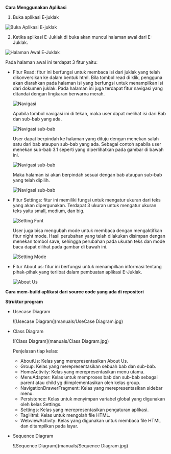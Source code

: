 __Cara Menggunakan Aplikasi__

1. Buka aplikasi E-juklak

  ![Buka Aplikasi E-juklak](manuals/manual1.jpg)

2. Ketika aplikasi E-Juklak di buka akan muncul halaman awal dari E-Juklak.

  ![Halaman Awal E-Juklak](manuals/manual2.jpg)

  Pada halaman awal ini terdapat 3 fitur yaitu:
  - Fitur Read: fitur ini berfungsi untuk membaca isi dari juklak yang telah dikonversikan ke dalam bentuk html. Bila tombol read di klik, pengguna akan diarahkan pada halaman isi yang berfungsi untuk menampilkan isi dari dokumen juklak. Pada halaman ini juga terdapat fitur navigasi yang ditandai dengan lingkaran berwarna merah.

    ![Navigasi](manuals/manual3.jpg)

    Apabila tombol navigasi ini di tekan, maka user dapat melihat isi dari Bab dan sub-bab yang ada.

    ![Navigasi sub-bab](manuals/manual4.jpg)

    User dapat berpindah ke halaman yang dituju dengan menekan salah satu dari bab ataupun sub-bab yang ada. Sebagai contoh apabila user menekan sub-bab 3.1 seperti yang diperlihatkan pada gambar di bawah ini.

    ![Navigasi sub-bab](manuals/manual5.jpg)

    Maka halaman isi akan berpindah sesuai dengan bab ataupun sub-bab yang telah dipilih.

    ![Navigasi sub-bab](manuals/manual6.jpg)

  - Fitur Settings: fitur ini memiliki fungsi untuk mengatur ukuran dari teks yang akan dipergunakan. Terdapat 3 ukuran untuk mengatur ukuran teks yaitu small, medium, dan big.

    ![Setting Font](manuals/manual7.jpg)

    User juga bisa mengubah mode untuk membaca dengan mengaktifkan fitur night mode. Hasil perubahan yang telah dilakukan disimpan dengan menekan tombol save, sehingga perubahan pada ukuran teks dan mode baca dapat dilihat pada gambar di bawah ini.

    ![Setting Mode](manuals/manual8.jpg)

  - Fitur About us: fitur ini berfungsi untuk menampilkan informasi tentang pihak-pihak yang terlibat dalam pembuatan aplikasi E-Juklak.

    ![About Us](manuals/manual9.jpg)

__Cara mem-build aplikasi dari source code yang ada di repositori__

__Struktur program__

- Usecase Diagram

  ![Usecase Diagram](manuals/UseCase Diagram.jpg)

- Class Diagram

  ![Class Diagram](manuals/Class Diagram.jpg)
  
  Penjelasan tiap kelas:
  - AboutUs: Kelas yang merepresentasikan About Us.
  - Group: Kelas yang merepresentasikan sebuah bab dan sub-bab.
  - HomeActivity: Kelas yang merepresentasikan menu utama.
  - MenuAdapter: Kelas untuk memproses bab dan sub-bab sebagai parent atau child yg diimplementasikan oleh kelas group.
  - NavigationDrawerFragment: Kelas yang merepresentasikan sidebar menu.
  - Persistence: Kelas untuk menyimpan variabel global yang digunakan oleh kelas Settings.
  - Settings: Kelas yang merepresentasikan pengaturan aplikasi.
  - TagHtml: Kelas untuk mengolah file HTML.
  - WebviewActivity: Kelas yang digunakan untuk membaca file HTML dan ditampilkan pada layar.

- Sequence Diagram

  ![Sequence Diagram](manuals/Sequence Diagram.jpg)


